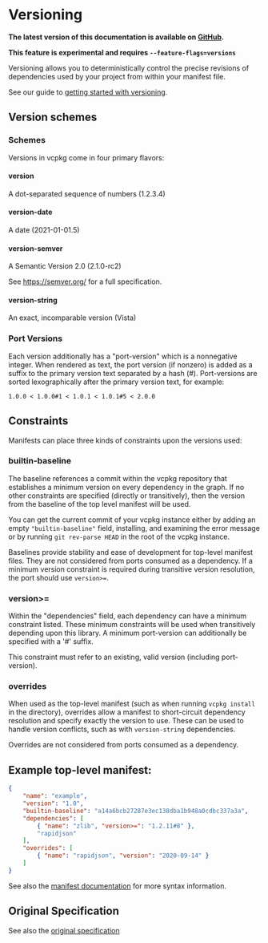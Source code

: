 # Versioning

**The latest version of this documentation is available on [GitHub](https://github.com/Microsoft/vcpkg/tree/master/docs/users/versioning.md).**

**This feature is experimental and requires `--feature-flags=versions`**

Versioning allows you to deterministically control the precise revisions of dependencies used by
your project from within your manifest file.

See our guide to [getting started with versioning](../examples/versioning.getting-started.md).

## Version schemes

### Schemes
Versions in vcpkg come in four primary flavors:

#### version
A dot-separated sequence of numbers (1.2.3.4)

#### version-date
A date (2021-01-01.5)

#### version-semver
A Semantic Version 2.0 (2.1.0-rc2)

See https://semver.org/ for a full specification.

#### version-string
An exact, incomparable version (Vista)

### Port Versions
Each version additionally has a "port-version" which is a nonnegative integer. When rendered as text, the
port version (if nonzero) is added as a suffix to the primary version text separated by a hash (#).
Port-versions are sorted lexographically after the primary version text, for example:

    1.0.0 < 1.0.0#1 < 1.0.1 < 1.0.1#5 < 2.0.0

## Constraints

Manifests can place three kinds of constraints upon the versions used:

### builtin-baseline
The baseline references a commit within the vcpkg repository that
establishes a minimum version on every dependency in the graph. If
no other constraints are specified (directly or transitively),
then the version from the baseline of the top level manifest will
be used.

You can get the current commit of your vcpkg instance either by adding an empty `"builtin-baseline"` field, installing, and examining the error message or by running `git rev-parse HEAD` in the root of the vcpkg instance.

Baselines provide stability and ease of development for top-level manifest files. They are not considered from ports consumed as a dependency. If a minimum version constraint is required during transitive version resolution, the port should use `version>=`.

### version>=
Within the "dependencies" field, each dependency can have a
minimum constraint listed. These minimum constraints will be used
when transitively depending upon this library. A minimum
port-version can additionally be specified with a '#' suffix.

This constraint must refer to an existing, valid version (including port-version).

### overrides
When used as the top-level manifest (such as when running `vcpkg
install` in the directory), overrides allow a manifest to
short-circuit dependency resolution and specify exactly the
version to use. These can be used to handle version conflicts,
such as with `version-string` dependencies.

Overrides are not considered from ports consumed as a dependency.

## Example top-level manifest:
```json
{
    "name": "example",
    "version": "1.0",
    "builtin-baseline": "a14a6bcb27287e3ec138dba1b948a0cdbc337a3a",
    "dependencies": [
        { "name": "zlib", "version>=": "1.2.11#8" },
        "rapidjson"
    ],
    "overrides": [
        { "name": "rapidjson", "version": "2020-09-14" }
    ]
}
```
See also the [manifest documentation](manifests.md) for more syntax information.

## Original Specification

See also the [original specification](https://github.com/microsoft/vcpkg/blob/master/docs/specifications/versioning.md)
